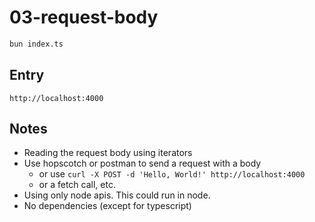 # 03-request-body

```bash
bun index.ts
```

## Entry

```
http://localhost:4000
```

## Notes

- Reading the request body using iterators
- Use hopscotch or postman to send a request with a body
  - or use `curl -X POST -d 'Hello, World!' http://localhost:4000`
  - or a fetch call, etc.
- Using only node apis. This could run in node.
- No dependencies (except for typescript)
